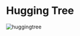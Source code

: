 # Hugging Tree

![huggingtree](https://github.com/user-attachments/assets/d06db732-5e4c-4f7e-825c-4128645137c2)
